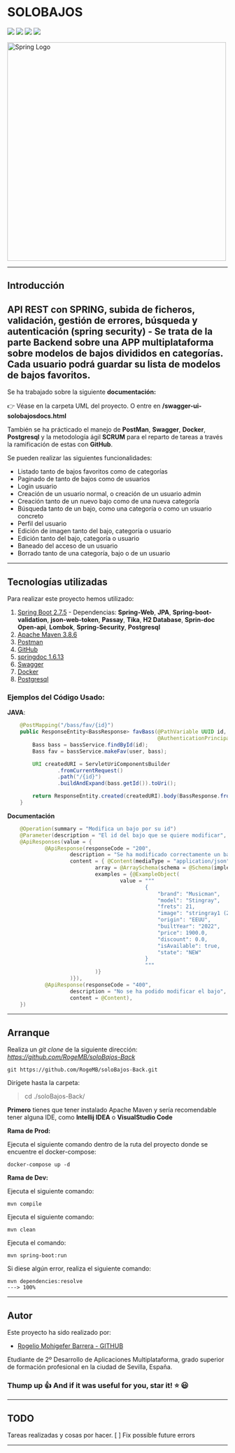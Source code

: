 # SOLOBAJOS

<img src="https://img.shields.io/badge/Spring--Framework-5.7-yellow"/> <img src="https://img.shields.io/badge/Spring--Boot-2.7.9-green"/> <img src="https://img.shields.io/badge/Apache--Maven-3.8.6-blue"/> <img src="https://img.shields.io/badge/Java-17.0-brightgreen"/>

<img src="https://niixer.com/wp-content/uploads/2020/11/spring-boot.png" width="500" alt="Spring Logo"/>
 
___
## **Introducción**

## API REST con **SPRING**, subida de ficheros, validación, gestión de errores, búsqueda y autenticación (spring security) - Se trata de la parte Backend sobre una APP multiplataforma sobre modelos de bajos divididos en categorías. Cada usuario podrá guardar su lista de modelos de bajos favoritos.
Se ha trabajado sobre la siguiente **documentación:**

:point_right: Véase en la carpeta UML del proyecto. O entre en **/swagger-ui-solobajosdocs.html**


También se ha prácticado el manejo de **PostMan**, **Swagger**, **Docker**, **Postgresql** y la metodología ágil **SCRUM** para el reparto de tareas a través la ramificación de estas con **GitHub**.

Se pueden realizar las siguientes funcionalidades: 
* Listado tanto de bajos favoritos como de categorías
* Paginado de tanto de bajos como de usuarios
* Login usuario
* Creación de un usuario normal, o creación de un usuario admin
* Creación tanto de un nuevo bajo como de una nueva categoría
* Búsqueda tanto de un bajo, como una categoría o como un usuario concreto
* Perfil del usuario
* Edición de imagen tanto del bajo, categoría o usuario
* Edición tanto del bajo, categoría o usuario
* Baneado del acceso de un usuario
* Borrado tanto de una categoría, bajo o de un usuario

---

## **Tecnologías utilizadas** 

Para realizar este proyecto hemos utilizado:

1. [Spring Boot 2.7.5](https://spring.io/) - Dependencias: **Spring-Web**, **JPA**, **Spring-boot-validation**, **json-web-token**, **Passay**, **Tika**, **H2 Database**, **Sprin-doc Open-api**, **Lombok**,  **Spring-Security**, **Postgresql**
2. [Apache Maven 3.8.6](https://maven.apache.org/)
3. [Postman](https://www.postman.com/)
4. [GitHub](https://github.com/)
5. [springdoc 1.6.13](https://springdoc.org/)
6. [Swagger](https://swagger.io/)
5. [Docker](https://www.docker.com/)
6. [Postgresql](https://www.postgresql.org/)



### Ejemplos del Código Usado: 

**JAVA**:
```Java
    @PostMapping("/bass/fav/{id}")
    public ResponseEntity<BassResponse> favBass(@PathVariable UUID id,
                                                @AuthenticationPrincipal User user) {
        Bass bass = bassService.findById(id);
        Bass fav = bassService.makeFav(user, bass);

        URI createdURI = ServletUriComponentsBuilder
                .fromCurrentRequest()
                .path("/{id}")
                .buildAndExpand(bass.getId()).toUri();

        return ResponseEntity.created(createdURI).body(BassResponse.fromBass(bass));
    }

```

**Documentación**

```Java
    @Operation(summary = "Modifica un bajo por su id")
    @Parameter(description = "El id del bajo que se quiere modificar", name = "id", required = true)
    @ApiResponses(value = {
            @ApiResponse(responseCode = "200",
                    description = "Se ha modificado correctamente un bajo ",
                    content = { @Content(mediaType = "application/json",
                            array = @ArraySchema(schema = @Schema(implementation = BassResponse.class)),
                            examples = {@ExampleObject(
                                    value = """
                                            {
                                                "brand": "Musicman",
                                                "model": "Stingray",
                                                "frets": 21,
                                                "image": "stringray1 (2)_589971.png",
                                                "origin": "EEUU",
                                                "builtYear": "2022",
                                                "price": 1900.0,
                                                "discount": 0.0,
                                                "isAvailable": true,
                                                "state": "NEW"
                                            }
                                            """
                            )}
                    )}),
            @ApiResponse(responseCode = "400",
                    description = "No se ha podido modificar el bajo",
                    content = @Content),
    })
```


---
## **Arranque**



Realiza un *git clone* de la siguiente dirección: 
*https://github.com/RogeMB/soloBajos-Back*

```console
git https://github.com/RogeMB/soloBajos-Back.git
```

Dirígete hasta la carpeta:

> cd ./soloBajos-Back/


**Primero** tienes que tener instalado Apache Maven y sería recomendable tener alguna IDE, como **Intellij IDEA** o **VisualStudio Code**

**Rama de Prod:**

Ejecuta el siguiente comando dentro de la ruta del proyecto donde se encuentre el docker-compose:
    
    docker-compose up -d


**Rama de Dev:**

Ejecuta el siguiente comando:
    
    mvn compile
    
    
Ejecuta el siguiente comando:
    
    mvn clean


Ejecuta el comando:

    mvn spring-boot:run
    
    
Si diese algún error, realiza el siguiente comando:  

    mvn dependencies:resolve
    ---> 100% 

___
## **Autor**

Este proyecto ha sido realizado por: 

* [Rogelio Mohigefer Barrera - GITHUB](https://github.com/RogeMB)

Etudiante de 2º Desarrollo de Aplicaciones Multiplataforma, grado 
superior de formación profesional en la ciudad de Sevilla, España.

### **Thump up :+1: And if it was useful for you, star it! :star: :smiley:**

___
## **TODO**

Tareas realizadas y cosas por hacer.
[ ] Fix possible future errors
___

